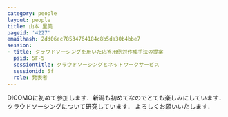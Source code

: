 ```yaml
---
category: people
layout: people
title: 山本 里美
pageid: '4227'
emailhash: 2dd06ec78534764184c8b5da30b4bbe7
session:
- title: クラウドソーシングを用いた応答用例対作成手法の提案
  psid: 5F-5
  sessiontitle: クラウドソーシングとネットワークサービス
  sessionid: 5f
  role: 発表者
---
```

DICOMOに初めて参加します．新潟も初めてなのでとても楽しみにしています．
クラウドソーシングについて研究しています．
よろしくお願いいたします．
